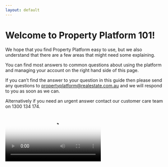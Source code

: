 ```yaml
---
layout: default
---
```


# Welcome to Property Platform 101!

We hope that you find Property Platform easy to use, but we also understand that there are a few areas that might need some explaining. 

You can find most answers to common questions about using the platform and managing your account on the right hand side of this page.

If you can’t find the answer to your question in this guide then please send any questions to [propertyplatform@realestate.com.au](propertyplatform@realestate.com.au) and we will respond to you as soon as we can.  

Alternatively if you need an urgent answer contact our customer care team on 1300 134 174.



<video class="embed-responsive-item" controls="controls" poster="https://res.cloudinary.com/propconnect/video/upload/t_video_home/v1434362615/Property_Platform_Intro_-_MQ_uzysoi.jpg"><source src="https://res.cloudinary.com/propconnect/video/upload/v1434362615/Property_Platform_Intro_-_MQ_uzysoi.mp4" type="video/mp4"></video>